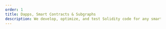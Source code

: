 ```yaml
---
order: 1
title: Dapps, Smart Contracts & Subgraphs
description: We develop, optimize, and test Solidity code for any smart contract use-case. From tooling pipelines to utility DAOs, we love to architect solutions to technical puzzles.
---
```

